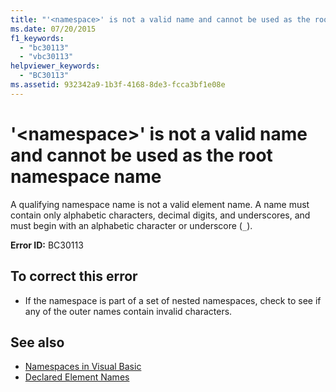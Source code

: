 ```yaml
---
title: "'<namespace>' is not a valid name and cannot be used as the root namespace name"
ms.date: 07/20/2015
f1_keywords: 
  - "bc30113"
  - "vbc30113"
helpviewer_keywords: 
  - "BC30113"
ms.assetid: 932342a9-1b3f-4168-8de3-fcca3bf1e08e
---
```

# '\<namespace>' is not a valid name and cannot be used as the root namespace name
A qualifying namespace name is not a valid element name. A name must contain only alphabetic characters, decimal digits, and underscores, and must begin with an alphabetic character or underscore (`_`).  
  
 **Error ID:** BC30113  
  
## To correct this error  
  
-   If the namespace is part of a set of nested namespaces, check to see if any of the outer names contain invalid characters.  
  
## See also
- [Namespaces in Visual Basic](../../visual-basic/programming-guide/program-structure/namespaces.md)
- [Declared Element Names](../../visual-basic/programming-guide/language-features/declared-elements/declared-element-names.md)
